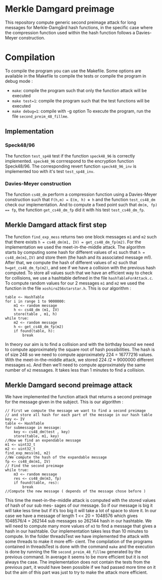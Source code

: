 # Merkle Damgard preimage
This repository compute generic second preimage attack for long messages
for Merkle-Damgård hash functions, in the specific case where the compression function
used within the hash function follows a Davies-Meyer construction.
# Compilation
To compile the program you can use the Makefile. Some options are available in the Makefile to
compile the tests or compile the program in debug mode :
- `make`: compile the program such that only the function attack will be executed
- `make test=1`: compile the program such that the test functions will be executed
- `make debug=1`: compile with -g option
To execute the program, run the file `second_preim_48_fillme`.
## Implementation
### Speck48/96
The function `test_sp48` test if the function `speck48_96` is correctly implemented. `speck48_96` corrrespond to the encryption function Speck48/96. The corresponding revert function `speck48_96_inv` is implemented too with it's test `test_sp48_inv`.

### Davies-Meyer construction
The function `cs48_dm` perform a compression function using a Davies-Meyer construction such that `F(h,m) = E(m, h) ⊕ h` and the function `test_cs48_dm` 
check our implementation. And to compute a fixed point such that `dm(m, fp) == fp`, the function `get_cs48_dm_fp` did it with his test `test_cs48_dm_fp`.

## Merkle Damgard attack first step
The function `find_exp_mess` returns two one block messages `m1` and `m2`
such that there exists `h = cs48_dm(m1, IV) = get_cs48_dm_fp(m2)`. For the implementation we used
the meet-in-the-middle attack.
The algorithm starts by computing some hash for different values of `m1` such that `h = cs48_dm(m1,IV)` and store them (the hash and its associated message m1). After that, we compute the hash of
different values of `m2` such that `h=get_cs48_dm_fp(m2)`, and see if we have a collision with the previous
hash computed.
To store all values such that we have an efficient way to check for collisions, we use a hashtable defined
in the file `hashTableForAttack.c`.
To compute random values for our 2 messages `m1` and `m2` we used the function in the file `xoshiro256starstar.h`.
This is our algorithm :
```
table <− HashTable
for i in range 1 to 9000000:
    m1 <− random message
    h <− cs48_dm (m1, IV)
    store(table , m1, h)
while true:
    m2 <− random message
    h <− get_cs48_dm_fp(m2)
    if found(table, h):
        break
```
In theory our aim is to find a collision and with the birthday bound we need to compute approximately
the square root of hash possibilities.
The hash is of size 248 so we need to compute approximately 224 = 16777216 values. With the meet-in-the-middle attack, we stored 224 /2 ≈ 9000000 different messages `m1`.
And then we’ll need to compute approximately the same number of `m2` messages.
It takes less than 1 minutes to find a collision.
## Merkle Damgard second preimage attack
We have implemented the function attack that returns a second preimage for the message given in the
subject.
This is our algorithm :
```
// First we compute the message we want to find a second preimage
// and store all hash for each part of the message in our hash table
key <− IV
table <− HashTable
for submessage in message:
    key <− cs48_dm(test , key)
    store(table, m1, key)
//Now we find an expendable message
m1 <− uint32_t
m2 <− uint32_t
find_exp_mess(m1, m2)
//We compute the hash of the expandable message
fp <− cs48_dm(m1, IV)
// Find the second preimage
while true:
    m3 <− random message
    res <− cs48_dm(m3, fp)
    if found(table, res):
        break
//Compute the new message ( depends of the message chose before )
```
This time the meet-in-the-middle attack is computed with the stored values of hash of our sub mes-
sages of our message. So if our message is big it will take less time but if it’s too big it will take a lot
of space to store it.
In our case we have a message of length 1 << 20 = 1048576 which gives 1048576/4 = 262144 sub
messages so 262144 hash in our hashtable.
We will need to compute many more values of `m3` to find a message that gives a hash in our hashtable.
Our implementation takes less than 10 minutes to compute.
In the folder threadsTest we have implemented the attack with some threads to make it more effi-
cient. The compilation of the programs contained in threadsTest is done with the command `make` and
the execution is done by running the file `second_preim_48_fillme` generated by the previous command.
In average it seems to be more efficient but it is not always the case.
The implementation does not contain the tests from the previous part, it would have been possible
if we had passed more time on it but the aim of this part was just to try to make the attack more
efficient.